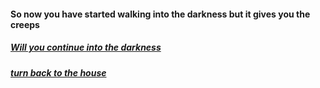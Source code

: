 #### So now you have started walking into the darkness but it gives you the creeps
##### [Will you continue into the darkness]()
##### [turn back to the house](directions/firehouse.md)